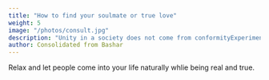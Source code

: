 ```yaml
---
title: "How to find your soulmate or true love"
weight: 5
image: "/photos/consult.jpg"
description: "Unity in a society does not come from conformityExperiment"
author: Consolidated from Bashar
---
```



Relax and let people come into your life naturally whlie being real and true. 

